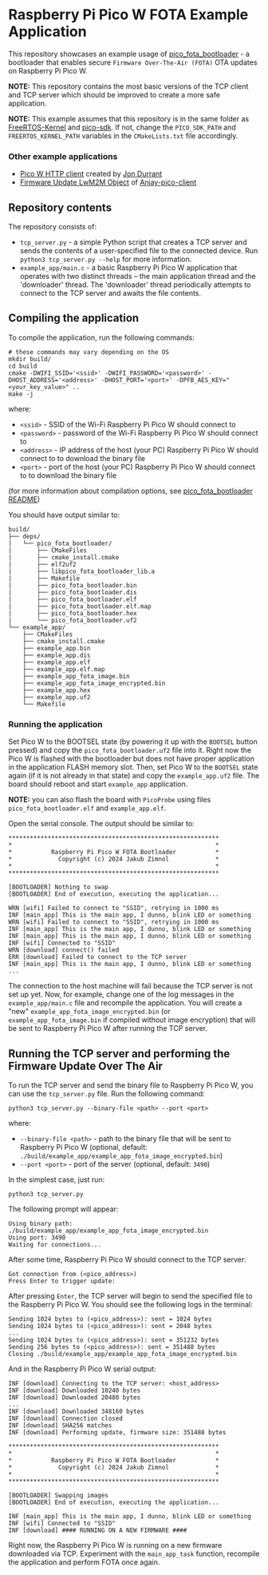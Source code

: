 # Raspberry Pi Pico W FOTA Example Application

This repository showcases an example usage of
[pico_fota_bootloader](https://github.com/JZimnol/pico_fota_bootloader.git) - a
bootloader that enables secure `Firmware Over-The-Air (FOTA)` OTA updates on
Raspberry Pi Pico W.

**NOTE:** This repository contains the most basic versions of the TCP client
and TCP server which should be improved to create a more safe application.

**NOTE:** This example assumes that this repository is in the same folder as
[FreeRTOS-Kernel](https://github.com/FreeRTOS/FreeRTOS-Kernel.git) and
[pico-sdk](https://github.com/raspberrypi/pico-sdk.git). If not, change the
`PICO_SDK_PATH` and `FREERTOS_KERNEL_PATH` variables in the `CMakeLists.txt`
file accordingly.

### Other example applications

- [Pico W HTTP client](https://github.com/jondurrant/RPIPicoW-OTA-Exp) created
  by [Jon Durrant](https://github.com/jondurrant)
- [Firmware Update LwM2M Object](https://github.com/AVSystem/Anjay-pico-client/tree/master/firmware_update)
  of
  [Anjay-pico-client](https://github.com/AVSystem/Anjay-pico-client/tree/master)

## Repository contents

The repository consists of:
- `tcp_server.py` - a simple Python script that creates a TCP server and sends
  the contents of a user-specified file to the connected device. Run `python3
  tcp_server.py --help` for more information.
- `example_app/main.c` - a basic Raspberry Pi Pico W application that operates
  with two distinct threads – the main application thread and the 'downloader'
  thread. The 'downloader' thread periodically attempts to connect to the TCP
  server and awaits the file contents.

## Compiling the application

To compile the application, run the following commands:

```shell
# these commands may vary depending on the OS
mkdir build/
cd build
cmake -DWIFI_SSID='<ssid>' -DWIFI_PASSWORD='<password>' -DHOST_ADDRESS='<address>' -DHOST_PORT='<port>' -DPFB_AES_KEY="<your_key_value>" ..
make -j
```

where:
- `<ssid>` - SSID of the Wi-Fi Raspberry Pi Pico W should connect to
- `<password>` - password of the Wi-Fi Raspberry Pi Pico W should connect to
- `<address>` - IP address of the host (your PC) Raspberry Pi Pico W should
  connect to to download the binary file
- `<port>` - port of the host (your PC) Raspberry Pi Pico W should connect to to
  download the binary file

(for more information about compilation options, see [pico_fota_bootloader
README](https://github.com/JZimnol/pico_fota_bootloader/blob/master/README.md))

You should have output similar to:

```
build/
├── deps/
|   └── pico_fota_bootloader/
|       ├── CMakeFiles
|       ├── cmake_install.cmake
|       ├── elf2uf2
|       ├── libpico_fota_bootloader_lib.a
|       ├── Makefile
|       ├── pico_fota_bootloader.bin
|       ├── pico_fota_bootloader.dis
|       ├── pico_fota_bootloader.elf
|       ├── pico_fota_bootloader.elf.map
|       ├── pico_fota_bootloader.hex
|       └── pico_fota_bootloader.uf2
└── example_app/
    ├── CMakeFiles
    ├── cmake_install.cmake
    ├── example_app.bin
    ├── example_app.dis
    ├── example_app.elf
    ├── example_app.elf.map
    ├── example_app_fota_image.bin
    ├── example_app_fota_image_encrypted.bin
    ├── example_app.hex
    ├── example_app.uf2
    └── Makefile
```

### Running the application

Set Pico W to the BOOTSEL state (by powering it up with the `BOOTSEL` button
pressed) and copy the `pico_fota_bootloader.uf2` file into it. Right now the
Pico W is flashed with the bootloader but does not have proper application in
the application FLASH memory slot. Then, set Pico W to the `BOOTSEL` state
again (if it is not already in that state) and copy the `example_app.uf2` file.
The board should reboot and start `example_app` application.

**NOTE:** you can also flash the board with `PicoProbe` using files
`pico_fota_bootloader.elf` and `example_app.elf`.

Open the serial console. The output should be similar to:

```
***********************************************************
*                                                         *
*           Raspberry Pi Pico W FOTA Bootloader           *
*             Copyright (c) 2024 Jakub Zimnol             *
*                                                         *
***********************************************************

[BOOTLOADER] Nothing to swap
[BOOTLOADER] End of execution, executing the application...

WRN [wifi] Failed to connect to "SSID", retrying in 1000 ms
INF [main_app] This is the main app, I dunno, blink LED or something
WRN [wifi] Failed to connect to "SSID", retrying in 1000 ms
INF [main_app] This is the main app, I dunno, blink LED or something
INF [main_app] This is the main app, I dunno, blink LED or something
INF [wifi] Connected to "SSID"
WRN [download] connect() failed
ERR [download] Failed to connect to the TCP server
INF [main_app] This is the main app, I dunno, blink LED or something
...
```

The connection to the host machine will fail because the TCP server is not set
up yet. Now, for example, change one of the log messages in the
`example_app/main.c` file and recompile the application. You will create a
"new" `example_app_fota_image_encrypted.bin` (or `example_app_fota_image.bin`
if compiled without image encryption) that will be sent to Raspberry Pi Pico W
after running the TCP server.

## Running the TCP server and performing the Firmware Update Over The Air

To run the TCP server and send the binary file to Raspberry Pi Pico W, you can
use the `tcp_server.py` file. Run the following command:

```shell
python3 tcp_server.py --binary-file <path> --port <port>
```
where:
- `--binary-file <path>` - path to the binary file that will be sent to
  Raspberry Pi Pico W (optional, default:
  `./build/example_app/example_app_fota_image_encrypted.bin`)
- `--port <port>` - port of the server (optional, default: `3490`)

In the simplest case, just run:

```shell
python3 tcp_server.py
```

The following prompt will appear:

```
Using binary path: ./build/example_app/example_app_fota_image_encrypted.bin
Using port: 3490
Waiting for connections...
```

After some time, Raspberry Pi Pico W should connect to the TCP server:

```
Got connection from (<pico_address>)
Press Enter to trigger update:
```

After pressing `Enter`, the TCP server will begin to send the specified file to
the Raspberry Pi Pico W. You should see the following logs in the terminal:

```
Sending 1024 bytes to (<pico_address>): sent = 1024 bytes
Sending 1024 bytes to (<pico_address>): sent = 2048 bytes
...
Sending 1024 bytes to (<pico_address>): sent = 351232 bytes
Sending 256 bytes to (<pico_address>): sent = 351488 bytes
Closing ./build/example_app/example_app_fota_image_encrypted.bin
```

And in the Raspberry Pi Pico W serial output:

```
INF [download] Connecting to the TCP server: <host_address>
INF [download] Downloaded 10240 bytes
INF [download] Downloaded 20480 bytes
...
INF [download] Downloaded 348160 bytes
INF [download] Connection closed
INF [download] SHA256 matches
INF [download] Performing update, firmware size: 351488 bytes

***********************************************************
*                                                         *
*           Raspberry Pi Pico W FOTA Bootloader           *
*             Copyright (c) 2024 Jakub Zimnol             *
*                                                         *
***********************************************************

[BOOTLOADER] Swapping images
[BOOTLOADER] End of execution, executing the application...

INF [main_app] This is the main app, I dunno, blink LED or something
INF [wifi] Connected to "SSID"
INF [download] #### RUNNING ON A NEW FIRMWARE ####
```

Right now, the Raspberry Pi Pico W is running on a new firmware downloaded via
TCP. Experiment with the `main_app_task` function, recompile the application
and perform FOTA once again.
